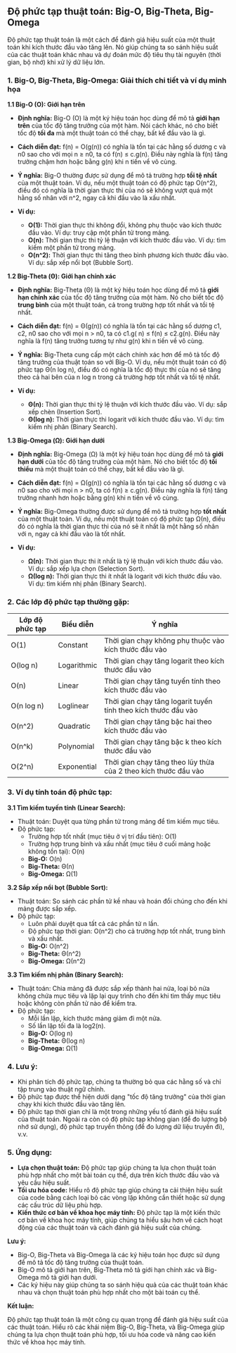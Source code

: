 ## Độ phức tạp thuật toán: Big-O, Big-Theta, Big-Omega

Độ phức tạp thuật toán là một cách để đánh giá hiệu suất của một thuật toán khi kích thước đầu vào tăng lên. Nó giúp
chúng ta so sánh hiệu suất của các thuật toán khác nhau và dự đoán mức độ tiêu thụ tài nguyên (thời gian, bộ nhớ) khi xử
lý dữ liệu lớn.

### 1. Big-O, Big-Theta, Big-Omega: Giải thích chi tiết và ví dụ minh họa

**1.1 Big-O (O): Giới hạn trên**

- **Định nghĩa:** Big-O (O) là một ký hiệu toán học dùng để mô tả **giới hạn trên** của tốc độ tăng trưởng của một hàm.
  Nói cách khác, nó cho biết tốc độ **tối đa** mà một thuật toán có thể chạy, bất kể đầu vào là gì.

- **Cách diễn đạt:** f(n) = O(g(n)) có nghĩa là tồn tại các hằng số dương c và n0 sao cho với mọi n ≥ n0, ta có f(n) ≤
  c.g(n). Điều này nghĩa là f(n) tăng trưởng chậm hơn hoặc bằng g(n) khi n tiến về vô cùng.

- **Ý nghĩa:** Big-O thường được sử dụng để mô tả trường hợp **tồi tệ nhất** của một thuật toán. Ví dụ, nếu một thuật
  toán có độ phức tạp O(n^2), điều đó có nghĩa là thời gian thực thi của nó sẽ không vượt quá một hằng số nhân với n^2,
  ngay cả khi đầu vào là xấu nhất.

- **Ví dụ:**
    - **O(1):** Thời gian thực thi không đổi, không phụ thuộc vào kích thước đầu vào. Ví dụ: truy cập một phần tử trong
      mảng.
    - **O(n):** Thời gian thực thi tỷ lệ thuận với kích thước đầu vào. Ví dụ: tìm kiếm một phần tử trong mảng.
    - **O(n^2):** Thời gian thực thi tăng theo bình phương kích thước đầu vào. Ví dụ: sắp xếp nổi bọt (Bubble Sort).

**1.2 Big-Theta (Θ): Giới hạn chính xác**

- **Định nghĩa:** Big-Theta (Θ) là một ký hiệu toán học dùng để mô tả **giới hạn chính xác** của tốc độ tăng trưởng của
  một hàm. Nó cho biết tốc độ **trung bình** của một thuật toán, cả trong trường hợp tốt nhất và tồi tệ nhất.

- **Cách diễn đạt:** f(n) = Θ(g(n)) có nghĩa là tồn tại các hằng số dương c1, c2, n0 sao cho với mọi n > n0, ta có c1.g(
  n) ≤ f(n) ≤ c2.g(n). Điều này nghĩa là f(n) tăng trưởng tương tự như g(n) khi n tiến về vô cùng.

- **Ý nghĩa:** Big-Theta cung cấp một cách chính xác hơn để mô tả tốc độ tăng trưởng của thuật toán so với Big-O. Ví dụ,
  nếu một thuật toán có độ phức tạp Θ(n log n), điều đó có nghĩa là tốc độ thực thi của nó sẽ tăng theo cả hai bên của n
  log n trong cả trường hợp tốt nhất và tồi tệ nhất.

- **Ví dụ:**
    - **Θ(n):** Thời gian thực thi tỷ lệ thuận với kích thước đầu vào. Ví dụ: sắp xếp chèn (Insertion Sort).
    - **Θ(log n):** Thời gian thực thi logarit với kích thước đầu vào. Ví dụ: tìm kiếm nhị phân (Binary Search).

**1.3 Big-Omega (Ω): Giới hạn dưới**

- **Định nghĩa:** Big-Omega (Ω) là một ký hiệu toán học dùng để mô tả **giới hạn dưới** của tốc độ tăng trưởng của một
  hàm. Nó cho biết tốc độ **tối thiểu** mà một thuật toán có thể chạy, bất kể đầu vào là gì.

- **Cách diễn đạt:** f(n) = Ω(g(n)) có nghĩa là tồn tại các hằng số dương c và n0 sao cho với mọi n > n0, ta có f(n) ≥
  c.g(n). Điều này nghĩa là f(n) tăng trưởng nhanh hơn hoặc bằng g(n) khi n tiến về vô cùng.

- **Ý nghĩa:** Big-Omega thường được sử dụng để mô tả trường hợp **tốt nhất** của một thuật toán. Ví dụ, nếu một thuật
  toán có độ phức tạp Ω(n), điều đó có nghĩa là thời gian thực thi của nó sẽ ít nhất là một hằng số nhân với n, ngay cả
  khi đầu vào là tốt nhất.

- **Ví dụ:**
    - **Ω(n):** Thời gian thực thi ít nhất là tỷ lệ thuận với kích thước đầu vào. Ví dụ: sắp xếp lựa chọn (Selection
      Sort).
    - **Ω(log n):** Thời gian thực thi ít nhất là logarit với kích thước đầu vào. Ví dụ: tìm kiếm nhị phân (Binary
      Search).

### 2. Các lớp độ phức tạp thường gặp:

| Lớp độ phức tạp | Biểu diễn   | Ý nghĩa                                                         |
|-----------------|-------------|-----------------------------------------------------------------|
| O(1)            | Constant    | Thời gian chạy không phụ thuộc vào kích thước đầu vào           |
| O(log n)        | Logarithmic | Thời gian chạy tăng logarit theo kích thước đầu vào             |
| O(n)            | Linear      | Thời gian chạy tăng tuyến tính theo kích thước đầu vào          |
| O(n log n)      | Loglinear   | Thời gian chạy tăng logarit tuyến tính theo kích thước đầu vào  |
| O(n^2)          | Quadratic   | Thời gian chạy tăng bậc hai theo kích thước đầu vào             |
| O(n^k)          | Polynomial  | Thời gian chạy tăng bậc k theo kích thước đầu vào               |
| O(2^n)          | Exponential | Thời gian chạy tăng theo lũy thừa của 2 theo kích thước đầu vào |

### 3. Ví dụ tính toán độ phức tạp:

**3.1 Tìm kiếm tuyến tính (Linear Search):**

- Thuật toán: Duyệt qua từng phần tử trong mảng để tìm kiếm mục tiêu.
- Độ phức tạp:
    - Trường hợp tốt nhất (mục tiêu ở vị trí đầu tiên): O(1)
    - Trường hợp trung bình và xấu nhất (mục tiêu ở cuối mảng hoặc không tồn tại): O(n)
    - **Big-O:** O(n)
    - **Big-Theta:** Θ(n)
    - **Big-Omega:** Ω(1)

**3.2 Sắp xếp nổi bọt (Bubble Sort):**

- Thuật toán: So sánh các phần tử kề nhau và hoán đổi chúng cho đến khi mảng được sắp xếp.
- Độ phức tạp:
    - Luôn phải duyệt qua tất cả các phần tử n lần.
    - Độ phức tạp thời gian: O(n^2) cho cả trường hợp tốt nhất, trung bình và xấu nhất.
    - **Big-O:** O(n^2)
    - **Big-Theta:** Θ(n^2)
    - **Big-Omega:** Ω(n^2)

**3.3 Tìm kiếm nhị phân (Binary Search):**

- Thuật toán: Chia mảng đã được sắp xếp thành hai nửa, loại bỏ nửa không chứa mục tiêu và lặp lại quy trình cho đến khi
  tìm thấy mục tiêu hoặc không còn phần tử nào để kiểm tra.
- Độ phức tạp:
    - Mỗi lần lặp, kích thước mảng giảm đi một nửa.
    - Số lần lặp tối đa là log2(n).
    - **Big-O:** O(log n)
    - **Big-Theta:** Θ(log n)
    - **Big-Omega:** Ω(1)

### 4. Lưu ý:

- Khi phân tích độ phức tạp, chúng ta thường bỏ qua các hằng số và chỉ tập trung vào thuật ngữ chính.
- Độ phức tạp được thể hiện dưới dạng "tốc độ tăng trưởng" của thời gian chạy khi kích thước đầu vào tăng lên.
- Độ phức tạp thời gian chỉ là một trong những yếu tố đánh giá hiệu suất của thuật toán. Ngoài ra còn có độ phức tạp
  không gian (để đo lượng bộ nhớ sử dụng), độ phức tạp truyền thông (để đo lượng dữ liệu truyền đi), v.v.

### 5. Ứng dụng:

- **Lựa chọn thuật toán:** Độ phức tạp giúp chúng ta lựa chọn thuật toán phù hợp nhất cho một bài toán cụ thể, dựa trên
  kích thước đầu vào và yêu cầu hiệu suất.
- **Tối ưu hóa code:** Hiểu rõ độ phức tạp giúp chúng ta cải thiện hiệu suất của code bằng cách loại bỏ các vòng lặp
  không cần thiết hoặc sử dụng các cấu trúc dữ liệu phù hợp.
- **Kiến thức cơ bản về khoa học máy tính:** Độ phức tạp là một kiến thức cơ bản về khoa học máy tính, giúp chúng ta
  hiểu sâu hơn về cách hoạt động của các thuật toán và cách đánh giá hiệu suất của chúng.

**Lưu ý:**

- Big-O, Big-Theta và Big-Omega là các ký hiệu toán học được sử dụng để mô tả tốc độ tăng trưởng của thuật toán.
- Big-O mô tả giới hạn trên, Big-Theta mô tả giới hạn chính xác và Big-Omega mô tả giới hạn dưới.
- Các ký hiệu này giúp chúng ta so sánh hiệu quả của các thuật toán khác nhau và chọn thuật toán phù hợp nhất cho một
  bài toán cụ thể.

**Kết luận:**

Độ phức tạp thuật toán là một công cụ quan trọng để đánh giá hiệu suất của các thuật toán. Hiểu rõ các khái niệm Big-O,
Big-Theta, và Big-Omega giúp chúng ta lựa chọn thuật toán phù hợp, tối ưu hóa code và nâng cao kiến thức về khoa học máy
tính.
